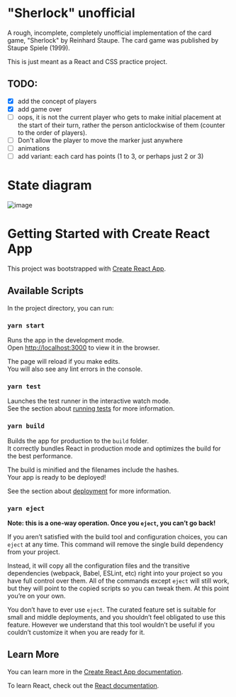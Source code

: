 # "Sherlock" unofficial

A rough, incomplete, completely unofficial implementation of the card game, "Sherlock" by Reinhard Staupe. The card game was published by Staupe Spiele (1999).

This is just meant as a React and CSS practice project.

## TODO:

- [x] add the concept of players
- [x] add game over
- [ ] oops, it is not the current player who gets to make initial placement at the start of their turn, rather the person anticlockwise of them (counter to the order of players).
- [ ] Don't allow the player to move the marker just anywhere
- [ ] animations
- [ ] add variant: each card has points (1 to 3, or perhaps just 2 or 3)

# State diagram

![image](https://user-images.githubusercontent.com/69844/181218066-ef50ca3e-04bc-4bd2-9f7c-9f9d7b28d465.png)

# Getting Started with Create React App

This project was bootstrapped with [Create React App](https://github.com/facebook/create-react-app).

## Available Scripts

In the project directory, you can run:

### `yarn start`

Runs the app in the development mode.\
Open [http://localhost:3000](http://localhost:3000) to view it in the browser.

The page will reload if you make edits.\
You will also see any lint errors in the console.

### `yarn test`

Launches the test runner in the interactive watch mode.\
See the section about [running tests](https://facebook.github.io/create-react-app/docs/running-tests) for more information.

### `yarn build`

Builds the app for production to the `build` folder.\
It correctly bundles React in production mode and optimizes the build for the best performance.

The build is minified and the filenames include the hashes.\
Your app is ready to be deployed!

See the section about [deployment](https://facebook.github.io/create-react-app/docs/deployment) for more information.

### `yarn eject`

**Note: this is a one-way operation. Once you `eject`, you can’t go back!**

If you aren’t satisfied with the build tool and configuration choices, you can `eject` at any time. This command will remove the single build dependency from your project.

Instead, it will copy all the configuration files and the transitive dependencies (webpack, Babel, ESLint, etc) right into your project so you have full control over them. All of the commands except `eject` will still work, but they will point to the copied scripts so you can tweak them. At this point you’re on your own.

You don’t have to ever use `eject`. The curated feature set is suitable for small and middle deployments, and you shouldn’t feel obligated to use this feature. However we understand that this tool wouldn’t be useful if you couldn’t customize it when you are ready for it.

## Learn More

You can learn more in the [Create React App documentation](https://facebook.github.io/create-react-app/docs/getting-started).

To learn React, check out the [React documentation](https://reactjs.org/).
